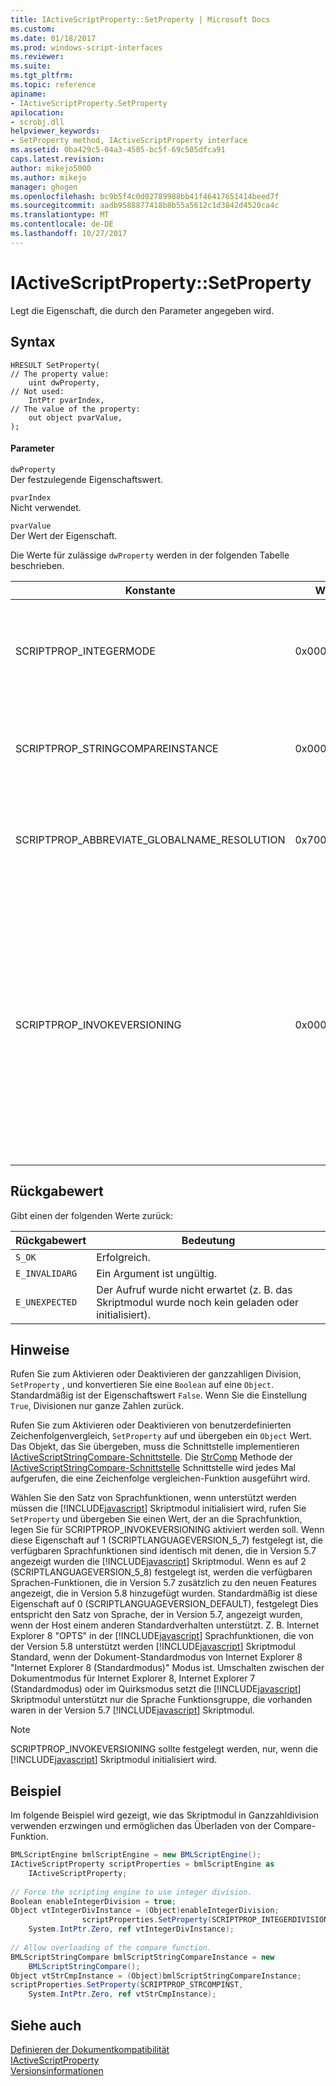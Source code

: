 ```yaml
---
title: IActiveScriptProperty::SetProperty | Microsoft Docs
ms.custom: 
ms.date: 01/18/2017
ms.prod: windows-script-interfaces
ms.reviewer: 
ms.suite: 
ms.tgt_pltfrm: 
ms.topic: reference
apiname:
- IActiveScriptProperty.SetProperty
apilocation:
- scrobj.dll
helpviewer_keywords:
- SetProperty method, IActiveScriptProperty interface
ms.assetid: 0ba429c5-04a3-4505-bc5f-69c505dfca91
caps.latest.revision: 
author: mikejo5000
ms.author: mikejo
manager: ghogen
ms.openlocfilehash: bc9b5f4c0d02789988bb41f46417651414beed7f
ms.sourcegitcommit: aadb9588877418b8b55a5612c1d3842d4520ca4c
ms.translationtype: MT
ms.contentlocale: de-DE
ms.lasthandoff: 10/27/2017
---
```

# <a name="iactivescriptpropertysetproperty"></a>IActiveScriptProperty::SetProperty
Legt die Eigenschaft, die durch den Parameter angegeben wird.  
  
## <a name="syntax"></a>Syntax  
  
```  
HRESULT SetProperty(  
// The property value:  
    uint dwProperty,    
// Not used:   
    IntPtr pvarIndex,    
// The value of the property:   
    out object pvarValue,    
);  
```  
  
#### <a name="parameters"></a>Parameter  
 `dwProperty`  
 Der festzulegende Eigenschaftswert.  
  
 `pvarIndex`  
 Nicht verwendet.  
  
 `pvarValue`  
 Der Wert der Eigenschaft.  
  
 Die Werte für zulässige `dwProperty` werden in der folgenden Tabelle beschrieben.  
  
|Konstante|Wert|Bedeutung|  
|--------------|-----------|-------------|  
|SCRIPTPROP_INTEGERMODE|0x00003000|Erzwingt, dass das Skriptmodul im Modus ganze Zahl, anstelle von unverankerten Modus aufteilen. Der Standardwert ist `False`.|  
|SCRIPTPROP_STRINGCOMPAREINSTANCE|0x00003001|Kann die Zeichenfolge vergleichen-Funktion des verwendeten Skriptmoduls ersetzt werden.|  
|SCRIPTPROP_ABBREVIATE_GLOBALNAME_RESOLUTION|0x70000002|Informiert das Skriptmodul, das keine anderen Skriptmodule vorhanden sein, um auf das globale Objekt beitragen.|  
|SCRIPTPROP_INVOKEVERSIONING|0x00004000|Erzwingt, dass die [!INCLUDE[javascript](../../javascript/includes/javascript-md.md)] Skriptmodul zum Auswählen eines Satzes von Funktionen der Programmiersprache unterstützt werden müssen. Der Standardsatz von Sprachfunktionen, die von unterstützt die [!INCLUDE[javascript](../../javascript/includes/javascript-md.md)] Skriptmodul entspricht den Satz von Sprache, die in Version 5.7 angezeigt wurden die [!INCLUDE[javascript](../../javascript/includes/javascript-md.md)] Skriptmodul.|  
  
## <a name="return-value"></a>Rückgabewert  
 Gibt einen der folgenden Werte zurück:  
  
|Rückgabewert|Bedeutung|  
|------------------|-------------|  
|`S_OK`|Erfolgreich.|  
|`E_INVALIDARG`|Ein Argument ist ungültig.|  
|`E_UNEXPECTED`|Der Aufruf wurde nicht erwartet (z. B. das Skriptmodul wurde noch kein geladen oder initialisiert).|  
  
## <a name="remarks"></a>Hinweise  
 Rufen Sie zum Aktivieren oder Deaktivieren der ganzzahligen Division, `SetProperty` , und konvertieren Sie eine `Boolean` auf eine `Object`. Standardmäßig ist der Eigenschaftswert `False`. Wenn Sie die Einstellung `True`, Divisionen nur ganze Zahlen zurück.  
  
 Rufen Sie zum Aktivieren oder Deaktivieren von benutzerdefinierten Zeichenfolgenvergleich, `SetProperty` auf und übergeben ein `Object` Wert. Das Objekt, das Sie übergeben, muss die Schnittstelle implementieren [IActiveScriptStringCompare-Schnittstelle](../../winscript/reference/iactivescriptstringcompare-interface.md). Die [StrComp](../../winscript/reference/iactivescriptstringcompare-strcomp.md) Methode der [IActiveScriptStringCompare-Schnittstelle](../../winscript/reference/iactivescriptstringcompare-interface.md) Schnittstelle wird jedes Mal aufgerufen, die eine Zeichenfolge vergleichen-Funktion ausgeführt wird.  
  
 Wählen Sie den Satz von Sprachfunktionen, wenn unterstützt werden müssen die [!INCLUDE[javascript](../../javascript/includes/javascript-md.md)] Skriptmodul initialisiert wird, rufen Sie `SetProperty` und übergeben Sie einen Wert, der an die Sprachfunktion, legen Sie für SCRIPTPROP_INVOKEVERSIONING aktiviert werden soll. Wenn diese Eigenschaft auf 1 (SCRIPTLANGUAGEVERSION_5_7) festgelegt ist, die verfügbaren Sprachfunktionen sind identisch mit denen, die in Version 5.7 angezeigt wurden die [!INCLUDE[javascript](../../javascript/includes/javascript-md.md)] Skriptmodul. Wenn es auf 2 (SCRIPTLANGUAGEVERSION_5_8) festgelegt ist, werden die verfügbaren Sprachen-Funktionen, die in Version 5.7 zusätzlich zu den neuen Features angezeigt, die in Version 5.8 hinzugefügt wurden. Standardmäßig ist diese Eigenschaft auf 0 (SCRIPTLANGUAGEVERSION_DEFAULT), festgelegt Dies entspricht den Satz von Sprache, der in Version 5.7, angezeigt wurden, wenn der Host einem anderen Standardverhalten unterstützt. Z. B. Internet Explorer 8 "OPTS" in der [!INCLUDE[javascript](../../javascript/includes/javascript-md.md)] Sprachfunktionen, die von der Version 5.8 unterstützt werden [!INCLUDE[javascript](../../javascript/includes/javascript-md.md)] Skriptmodul Standard, wenn der Dokument-Standardmodus von Internet Explorer 8 "Internet Explorer 8 (Standardmodus)" Modus ist. Umschalten zwischen der Dokumentmodus für Internet Explorer 8, Internet Explorer 7 (Standardmodus) oder im Quirksmodus setzt die [!INCLUDE[javascript](../../javascript/includes/javascript-md.md)] Skriptmodul unterstützt nur die Sprache Funktionsgruppe, die vorhanden waren in der Version 5.7 [!INCLUDE[javascript](../../javascript/includes/javascript-md.md)] Skriptmodul.  
  
> [!NOTE]
>  SCRIPTPROP_INVOKEVERSIONING sollte festgelegt werden, nur, wenn die [!INCLUDE[javascript](../../javascript/includes/javascript-md.md)] Skriptmodul initialisiert wird.  
  
## <a name="example"></a>Beispiel  
 Im folgende Beispiel wird gezeigt, wie das Skriptmodul in Ganzzahldivision verwenden erzwingen und ermöglichen das Überladen von der Compare-Funktion.  
  
```c#  
BMLScriptEngine bmlScriptEngine = new BMLScriptEngine();  
IActiveScriptProperty scriptProperties = bmlScriptEngine as   
    IActiveScriptProperty;  
  
// Force the scripting engine to use integer division.  
Boolean enableIntegerDivision = true;  
Object vtIntegerDivInstance = (Object)enableIntegerDivision;  
                scriptProperties.SetProperty(SCRIPTPROP_INTEGERDIVISION,   
    System.IntPtr.Zero, ref vtIntegerDivInstance);  
  
// Allow overloading of the compare function.  
BMLScriptStringCompare bmlScriptStringCompareInstance = new   
    BMLScriptStringCompare();  
Object vtStrCmpInstance = (Object)bmlScriptStringCompareInstance;  
scriptProperties.SetProperty(SCRIPTPROP_STRCOMPINST,   
    System.IntPtr.Zero, ref vtStrCmpInstance);  
```  
  
## <a name="see-also"></a>Siehe auch  
 [Definieren der Dokumentkompatibilität](http://msdn.microsoft.com/library/cc288325)   
 [IActiveScriptProperty](../../winscript/reference/iactivescriptproperty.md)   
 [Versionsinformationen](../../javascript/reference/javascript-version-information.md)
